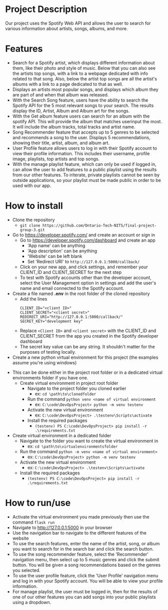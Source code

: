 # Project Description
Our project uses the Spotify Web API and allows the user to search for various information about artists, songs, albums, and more.

# Features
- Search for a Spotify artist, which displays different information about them, like their photo and style of music. Below that you can also see the artists top songs, with a link to a webpage dedicated with info related to that song. Also, below the artist top songs are all the artist's albums with a link to a page dedicated to that as well.
- Displays an artists most popular songs, and displays which album they are part of and when that album was released.
- With the Search Song feature, users have the ability to search the Spotify API for the 5 most relevant songs to your search. The results display the ID, Artist, Album and Album art for the songs.
- With the Get album feature users can search for an album with the spotify API. This will provide the album that matches userinput the most. It will include the album tracks, total tracks and artist name.
- Song Recommender feature that accepts up to 5 genres to be selected and recommends a song to the user. Displays 5 recommendations, showing their title, artist, album, and album art.
- User Profile feature allows users to log in with their Spotify account to view their profile information. This includes their username, profile image, playlists, top artists and top songs.
- With the manage playlist feature, which can only be used if logged in, can allow the user to add features to a public playlist using the results from our other features. To iriterate, private playlists cannot be seen by outside applications, so your playlist must be made public in order to be used with our app.


# How to install
* Clone the repository
  - ```git clone https://github.com/Ontario-Tech-NITS/final-project-group-3.git```
* Go to https://developer.spotify.com/ and create an account or sign in
  - Go to https://developer.spotify.com/dashboard and create an app
    - 'App name' can be anything
    - 'App description' can be anything
    - 'Website' can be left blank
    - Set 'Redirect URI' to ```http://127.0.0.1:5000/callback/```
  - Click on your new app, and click settings, and remember your CLIENT_ID and CLIENT_SECRET for the next step
  - To test with Spotify accounts other than the developer account, select the User Management option in settings and add the user's name and email connected to the Spotify account.
* Create a file named **.env** in the root folder of the cloned repository
  - Add the lines
    ```
    CLIENT_ID="<client ID>"
    CLIENT_SECRET="<client secret>"
    REDIRECT_URI="http://127.0.0.1:5000/callback/"
    SECRET_KEY="development key"
    ```
  - Replace ```<Client ID>``` and ```<client secret>``` with the CLIENT_ID and CLIENT_SECRET from the app you created in the Spotify developer dashboard
  - The secret key value can be any string. It shouldn't matter for the purposes of testing locally.
* Create a new python virtual environment for this project (the examples assume you're using windows)
 - This can be done either in the project root folder or in a dedicated virtual environments folder if you have one.
   - Create virtual environment in project root folder
     - Navigate to the project folder you cloned earlier
       - ex: ```cd \path\to\clonedfolder```
     - Run the command ```python venv <name of virtual environment```
       - ex: ```C:\code\DevOpsProject> python -m venv testenv```
     - Activate the new virtual environment
       - ex: ```C:\code\DevOpsProject> .\testenv\Scripts\activate```
     - Install the required packages
       - ```(testenv) PS C:\code\DevOpsProject> pip install -r .\requirements.txt```
  - Create virtual environment in a dedicated folder
    - Navigate to the folder you want to create the virtual environment in
      - ex: ```cd \path\to\virtualenvironmentsfolder```
    - Run the command ```python -m venv <name of virtual environment>```
      - ex: ```C:\code\DevOpsProject> python -m venv testenv```
    - Activate the new virtual environment
      - ex: ```C:\code\DevOpsProject> .\testenv\Scripts\activate```
    - Install the required packages
      - ```(testenv) PS C:\code\DevOpsProject> pip install -r .\requirements.txt```

# How to run/use
* Activate the virtual environment you made previously then use the command ```flask run```
* Navigate to http://127.0.0.1:5000 in your browser
* Use the navigation bar to navigate to the different features of the website
* To use the search features, enter the name of the artist, song, or album you want to search for in the search bar and click the search button.
* To use the song recommender feature, select the 'Recommender' navigation menu, then select up to 5 music genres and click the submit button. You will be given a song recommendations based on the genres you selected.
* To use the user profile feature, click the 'User Profile' navigation menu and log in with your Spotify account. You will be able to view your profile information.
* For manage playlist, the user must be logged in, then for the results of one of our other features you can add songs into your public playlists using a dropdown.

